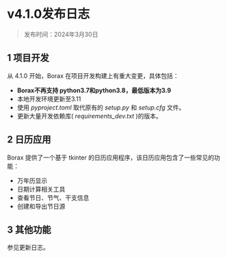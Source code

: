 # v4.1.0发布日志

> 发布时间：2024年3月30日



## 1 项目开发

从 4.1.0 开始，Borax 在项目开发构建上有重大变更，具体包括：

- **Borax不再支持 python3.7和python3.8，最低版本为3.9**
- 本地开发环境更新至3.11
- 使用 *pyproject.toml* 取代原有的 *setup.py* 和 *setup.cfg* 文件。
- 更新大量开发依赖库( *requirements_dev.txt* )的版本。



## 2 日历应用

Borax 提供了一个基于 tkinter 的日历应用程序，该日历应用包含了一些常见的功能：

- 万年历显示
- 日期计算相关工具
- 查看节日、节气、干支信息
- 创建和导出节日源

## 3 其他功能

参见更新日志。
